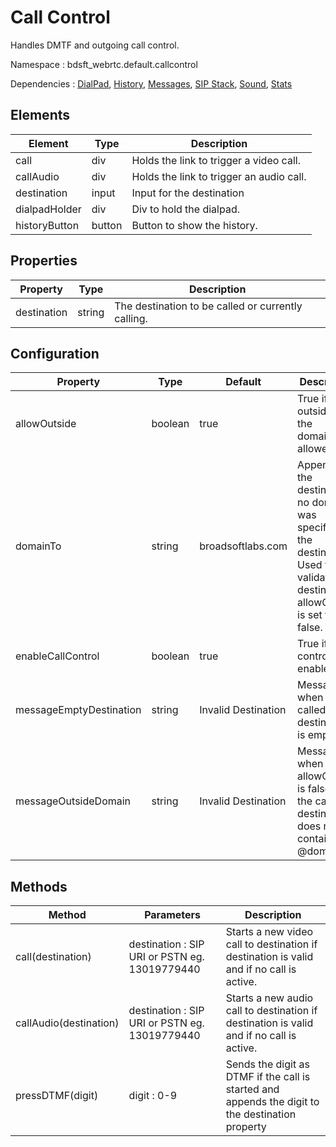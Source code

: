 # Call Control

Handles DMTF and outgoing call control.

Namespace : bdsft_webrtc.default.callcontrol

Dependencies : [DialPad](https://github.com/BroadSoft-Xtended/Library-WebRTC-DialPad), [History](https://github.com/BroadSoft-Xtended/Library-WebRTC-History), [Messages](https://github.com/BroadSoft-Xtended/Library-WebRTC-Messages), [SIP Stack](https://github.com/BroadSoft-Xtended/Library-WebRTC-SIPStack), [Sound](https://github.com/BroadSoft-Xtended/Library-WebRTC-Sound), [Stats](https://github.com/BroadSoft-Xtended/Library-WebRTC-Stats)

## Elements
<a name="elements"></a>

Element        |Type    |Description
---------------|--------|-----------------------------------
call           |div     |Holds the link to trigger a video call.
callAudio      |div     |Holds the link to trigger an audio call.
destination    |input   |Input for the destination
dialpadHolder  |div     |Div to hold the dialpad.
historyButton  |button  |Button to show the history.

## Properties
<a name="properties"></a>

Property     |Type    |Description
-------------|--------|----------------------------------------------------
destination  |string  |The destination to be called or currently calling.

## Configuration
<a name="configuration"></a>

Property                 |Type     |Default              |Description
-------------------------|---------|---------------------|-----------------------------------------------------------------------------------
allowOutside             |boolean  |true                 |True if calls outside of the domainTo is allowed.
domainTo                 |string   |broadsoftlabs.com    |Appends to the destination if no domain was specified on the destination. Used to validate the destination if allowOutside is set to false.
enableCallControl        |boolean  |true                 |True if call control is enabled.
messageEmptyDestination  |string   |Invalid Destination  |Message when the called destination is empty.
messageOutsideDomain     |string   |Invalid Destination  |Message when allowOutside is false and the called destination does not contain @domainTo.

## Methods
<a name="methods"></a>

Method             |Parameters                     |Description
-------------------|-------------------------------|--------------------------------------------------------------------------------------------------
call(destination)  |destination : SIP URI or PSTN eg. 13019779440 |Starts a new video call to destination if destination is valid and if no call is active.
callAudio(destination)  |destination : SIP URI or PSTN eg. 13019779440 |Starts a new audio call to destination if destination is valid and if no call is active.
pressDTMF(digit)   |digit : 0-9                    |Sends the digit as DTMF if the call is started and appends the digit to the destination property
